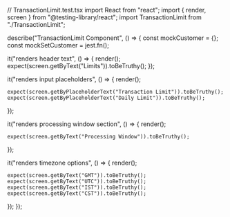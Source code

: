 // TransactionLimit.test.tsx
import React from "react";
import { render, screen } from "@testing-library/react";
import TransactionLimit from "./TransactionLimit";

describe("TransactionLimit Component", () => {
  const mockCustomer = {};
  const mockSetCustomer = jest.fn();

  it("renders header text", () => {
    render(<TransactionLimit customer={mockCustomer} setCustomer={mockSetCustomer} />);
    expect(screen.getByText("Limits")).toBeTruthy();
  });

  it("renders input placeholders", () => {
    render(<TransactionLimit customer={mockCustomer} setCustomer={mockSetCustomer} />);
    
    expect(screen.getByPlaceholderText("Transaction Limit")).toBeTruthy();
    expect(screen.getByPlaceholderText("Daily Limit")).toBeTruthy();
  });

  it("renders processing window section", () => {
    render(<TransactionLimit customer={mockCustomer} setCustomer={mockSetCustomer} />);
    
    expect(screen.getByText("Processing Window")).toBeTruthy();
  });

  it("renders timezone options", () => {
    render(<TransactionLimit customer={mockCustomer} setCustomer={mockSetCustomer} />);
    
    expect(screen.getByText("GMT")).toBeTruthy();
    expect(screen.getByText("UTC")).toBeTruthy();
    expect(screen.getByText("IST")).toBeTruthy();
    expect(screen.getByText("CST")).toBeTruthy();
  });
});
